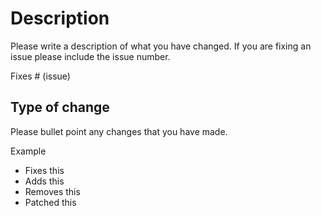 # Description

Please write a description of what you have changed. If you are fixing an issue please include the issue number.

Fixes # (issue)

## Type of change

Please bullet point any changes that you have made.

Example
- Fixes this
- Adds this
- Removes this
- Patched this

<!-- Before submitting your pull request please make sure that you have read the guidelines and that you have followed them. You need to also check that you have followed the CONTRIBUTING.md file and the CODE_OF_CONDUCT.md file. -->